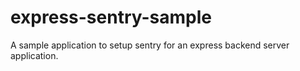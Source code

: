 # express-sentry-sample
A sample application to setup sentry for an express backend server application.
